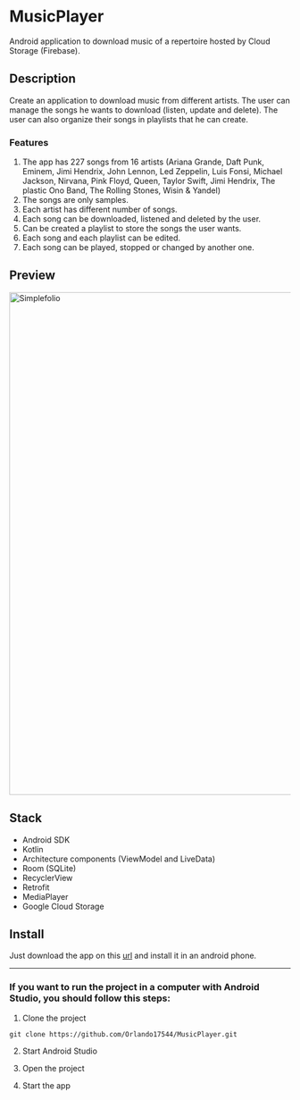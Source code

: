 # MusicPlayer

Android application to download music of a repertoire hosted by Cloud Storage (Firebase).

## Description

Create an application to download music from different artists. The user can manage the songs he wants to download (listen, update and delete). The user can also organize their songs in playlists that he can create. 

### Features

1. The app has 227 songs from 16 artists (Ariana Grande, Daft Punk, Eminem, Jimi Hendrix, John Lennon, Led Zeppelin, Luis Fonsi, Michael Jackson, Nirvana, Pink Floyd, Queen, Taylor Swift, Jimi Hendrix, The plastic Ono Band, The Rolling Stones, Wisin & Yandel)
2. The songs are only samples.
3. Each artist has different number of songs.
4. Each song can be downloaded, listened and deleted by the user.
5. Can be created a playlist to store the songs the user wants.
6. Each song and each playlist can be edited.
7. Each song can be played, stopped or changed by another one.

## Preview

<img src="https://github.com/Orlando17544/Portfolio/blob/main/src/assets/musicPlayer.gif" alt="Simplefolio" width="900px" />

## Stack

- Android SDK
- Kotlin
- Architecture components (ViewModel and LiveData)
- Room (SQLite)
- RecyclerView
- Retrofit
- MediaPlayer
- Google Cloud Storage

## Install

Just download the app on this [url](https://github.com/Orlando17544/Portfolio/blob/main/src/assets/musicPlayer.gif) and install it in an android phone.

---

### If you want to run the project in a computer with Android Studio, you should follow this steps:

1. Clone the project
```
git clone https://github.com/Orlando17544/MusicPlayer.git
```

2. Start Android Studio

3. Open the project

4. Start the app
